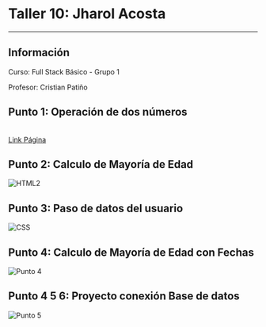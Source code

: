 <h1>Taller 10: Jharol Acosta</h1>
<hr>

<h2>Información</h2>
<p>Curso: Full Stack Básico - Grupo 1</p> 
<p>Profesor: Cristian Patiño</p>

<h2>Punto 1: Operación de dos números</h2>
<a href=""></a>

<br>
<a href="">Link Página</a>

<h2>Punto 2: Calculo de Mayoría de Edad</h2>
<img src="" alt="HTML2">

<h2>Punto 3: Paso de datos del usuario</h2>
<img src="" alt="CSS">

<h2>Punto 4: Calculo de Mayoría de Edad con Fechas</h2> 
<img src="" alt="Punto 4">

<h2>Punto 4 5 6: Proyecto conexión Base de datos</h2> 
<img src="" alt="Punto 5">

